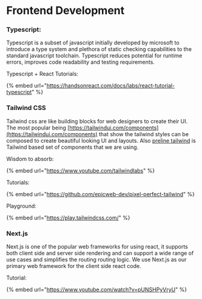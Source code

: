 # Frontend Development

### Typescript:

Typescript is a subset of javascript initially developed by microsoft to introduce a type system and plethora of static checking capabilities to the standard javascript toolchain. Typescript reduces potential for runtime errors, improves code readability and testing requirements.

Typescript + React Tutorials:&#x20;

{% embed url="https://handsonreact.com/docs/labs/react-tutorial-typescript" %}

### Tailwind CSS

Tailwind css are like building blocks for web designers to create their UI. The most popular being [https://tailwindui.com/components](https://tailwindui.com/components) that show the tailwind styles can be composed to create beautiful looking UI and layouts. Also [preline tailwind](https://www.google.com/search?client=safari\&rls=en\&q=preline+tailwind\&ie=UTF-8\&oe=UTF-8) is Tailwind based set of components that we are using.

Wisdom to absorb:

{% embed url="https://www.youtube.com/tailwindlabs" %}

Tutorials:

{% embed url="https://github.com/epicweb-dev/pixel-perfect-tailwind" %}

Playground:&#x20;

{% embed url="https://play.tailwindcss.com/" %}

### Next.js

Next.js is one of the popular web frameworks for using react, it supports both client side and server side rendering and can support a wide range of use cases and simplifies the routing routing logic. We use Next.js as our primary web framework for the client side react code.

Tutorial:

{% embed url="https://www.youtube.com/watch?v=pUNSHPyVryU" %}
